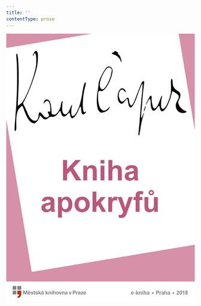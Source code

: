 ```yaml
---
title: ''
contentType: prose
---
```


<section>

![Kniha apokryfů](./resources/obalka.jpg)

</section>
